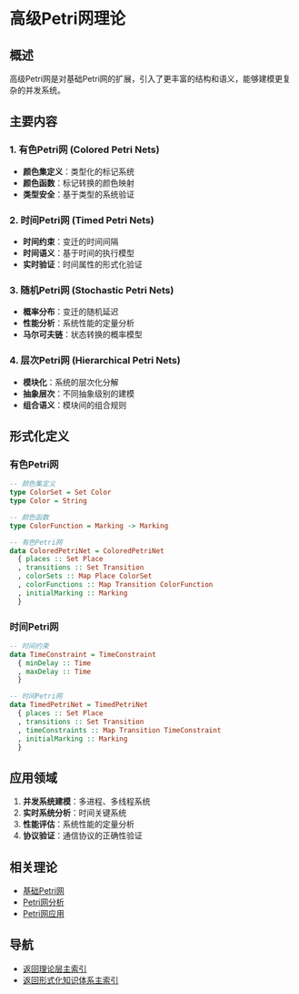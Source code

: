 # 高级Petri网理论

## 概述

高级Petri网是对基础Petri网的扩展，引入了更丰富的结构和语义，能够建模更复杂的并发系统。

## 主要内容

### 1. 有色Petri网 (Colored Petri Nets)
- **颜色集定义**：类型化的标记系统
- **颜色函数**：标记转换的颜色映射
- **类型安全**：基于类型的系统验证

### 2. 时间Petri网 (Timed Petri Nets)
- **时间约束**：变迁的时间间隔
- **时间语义**：基于时间的执行模型
- **实时验证**：时间属性的形式化验证

### 3. 随机Petri网 (Stochastic Petri Nets)
- **概率分布**：变迁的随机延迟
- **性能分析**：系统性能的定量分析
- **马尔可夫链**：状态转换的概率模型

### 4. 层次Petri网 (Hierarchical Petri Nets)
- **模块化**：系统的层次化分解
- **抽象层次**：不同抽象级别的建模
- **组合语义**：模块间的组合规则

## 形式化定义

### 有色Petri网

```haskell
-- 颜色集定义
type ColorSet = Set Color
type Color = String

-- 颜色函数
type ColorFunction = Marking -> Marking

-- 有色Petri网
data ColoredPetriNet = ColoredPetriNet
  { places :: Set Place
  , transitions :: Set Transition
  , colorSets :: Map Place ColorSet
  , colorFunctions :: Map Transition ColorFunction
  , initialMarking :: Marking
  }
```

### 时间Petri网

```haskell
-- 时间约束
data TimeConstraint = TimeConstraint
  { minDelay :: Time
  , maxDelay :: Time
  }

-- 时间Petri网
data TimedPetriNet = TimedPetriNet
  { places :: Set Place
  , transitions :: Set Transition
  , timeConstraints :: Map Transition TimeConstraint
  , initialMarking :: Marking
  }
```

## 应用领域

1. **并发系统建模**：多进程、多线程系统
2. **实时系统分析**：时间关键系统
3. **性能评估**：系统性能的定量分析
4. **协议验证**：通信协议的正确性验证

## 相关理论

- [基础Petri网](../01-基础Petri网/README.md)
- [Petri网分析](../03-Petri网分析/README.md)
- [Petri网应用](../04-Petri网应用/README.md)

## 导航

- [返回理论层主索引](../README.md)
- [返回形式化知识体系主索引](../../README.md) 